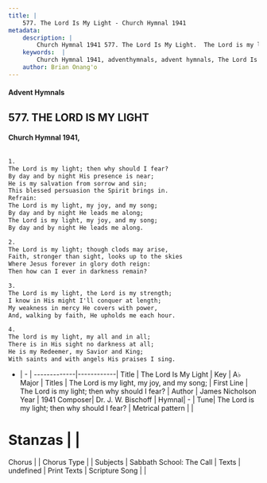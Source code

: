 ```yaml
---
title: |
    577. The Lord Is My Light - Church Hymnal 1941
metadata:
    description: |
        Church Hymnal 1941 577. The Lord Is My Light.  The Lord is my light; then why should I fear?  By day and by night His presence is near;  He is my salvation from sorrow and sin;  This blessed persuasion the Spirit brings in.  
    keywords:  |
        Church Hymnal 1941, adventhymnals, advent hymnals, The Lord Is My Light, The Lord is my light; then why should I fear?. The Lord is my light, my joy, and my song; 
    author: Brian Onang'o
---
```


#### Advent Hymnals
## 577. THE LORD IS MY LIGHT
####  Church Hymnal 1941,

```txt

1.
The Lord is my light; then why should I fear? 
By day and by night His presence is near; 
He is my salvation from sorrow and sin; 
This blessed persuasion the Spirit brings in. 
Refrain:
The Lord is my light, my joy, and my song; 
By day and by night He leads me along; 
The Lord is my light, my joy, and my song; 
By day and by night He leads me along. 

2.
The Lord is my light; though clods may arise, 
Faith, stronger than sight, looks up to the skies 
Where Jesus forever in glory doth reign: 
Then how can I ever in darkness remain? 

3.
The Lord is my light, the Lord is my strength; 
I know in His might I'll conquer at length; 
My weakness in mercy He covers with power, 
And, walking by faith, He upholds me each hour. 

4.
The lord is my light, my all and in all; 
There is in His sight no darkness at all; 
He is my Redeemer, my Savior and King; 
With saints and with angels His praises I sing.

```

- |   -  |
-------------|------------|
Title | The Lord Is My Light |
Key | A♭ Major |
Titles | The Lord is my light, my joy, and my song;  |
First Line | The Lord is my light; then why should I fear? |
Author | James Nicholson
Year | 1941
Composer| Dr. J. W. Bischoff |
Hymnal|  - |
Tune| The Lord is my light; then why should I fear? |
Metrical pattern | |
# Stanzas |  |
Chorus |  |
Chorus Type |  |
Subjects | Sabbath School: The Call |
Texts | undefined |
Print Texts | 
Scripture Song |  |
    
